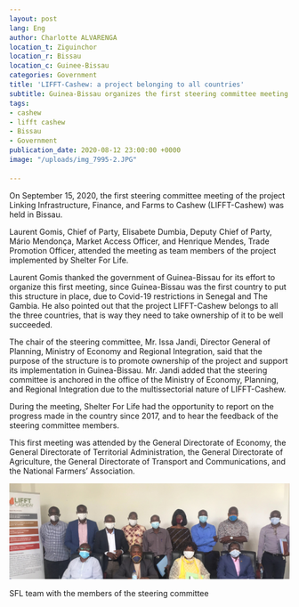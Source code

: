 ```yaml
---
layout: post
lang: Eng
author: Charlotte ALVARENGA
location_t: Ziguinchor
location_r: Bissau
location_c: Guinee-Bissau
categories: Government
title: 'LIFFT-Cashew: a project belonging to all countries'
subtitle: Guinea-Bissau organizes the first steering committee meeting
tags:
- cashew
- lifft cashew
- Bissau
- Government
publication_date: 2020-08-12 23:00:00 +0000
image: "/uploads/img_7995-2.JPG"

---
```

On September 15, 2020, the first steering committee meeting of the project Linking Infrastructure, Finance, and Farms to Cashew (LIFFT-Cashew) was held in Bissau.

Laurent Gomis, Chief of Party, Elisabete Dumbia, Deputy Chief of Party, Mário Mendonça, Market Access Officer, and Henrique Mendes, Trade Promotion Officer, attended the meeting as team members of the project implemented by Shelter For Life.

Laurent Gomis thanked the government of Guinea-Bissau for its effort to organize this first meeting, since Guinea-Bissau was the first country to put this structure in place, due to Covid-19 restrictions in Senegal and The Gambia. He also pointed out that the project LIFFT-Cashew belongs to all the three countries, that is way they need to take ownership of it to be well succeeded.

The chair of the steering committee, Mr. Issa Jandi, Director General of Planning, Ministry of Economy and Regional Integration, said that the purpose of the structure is to promote ownership of the project and support its implementation in Guinea-Bissau. Mr. Jandi added that the steering committee is anchored in the office of the Ministry of Economy, Planning, and Regional Integration due to the multissectorial nature of LIFFT-Cashew.

During the meeting, Shelter For Life had the opportunity to report on the progress made in the country since 2017, and to hear the feedback of the steering committee members.

This first meeting was attended by the General Directorate of Economy, the General Directorate of Territorial Administration, the General Directorate of Agriculture, the General Directorate of Transport and Communications, and the National Farmers’ Association.

![](/uploads/img_8007-2.JPG)

SFL team with the members of the steering committee
